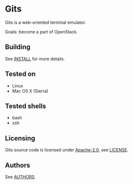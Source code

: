 # Gits

Gits is a web-oriented terminal emulator.

Goals: become a part of OpenStack.

Building
--------

See [INSTALL](INSTALL.md) for more details.

Tested on
--------

* Linux
* Mac OS X (Sierra)

Tested shells
--------

* bash
* zsh

Licensing
---------

Gits source code is licensed under [Apache-2.0](https://www.apache.org/licenses/LICENSE-2.0), see [LICENSE](LICENSE).

Authors
-------

See [AUTHORS](AUTHORS).
